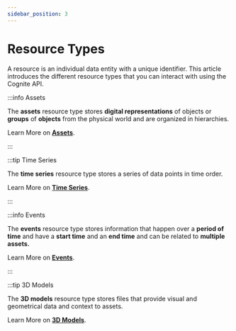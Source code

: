 ```yaml
---
sidebar_position: 3
---
```


# Resource Types

A resource is an individual data entity with a unique identifier. This article introduces the different resource types that you can interact with using the Cognite API.

:::info Assets

The **assets** resource type stores **digital representations** of objects or **groups** of **objects** from the physical world and are organized in hierarchies.  

Learn More on **[Assets](https://docs.cognite.com/dev/concepts/resource_types/assets.html)**.


:::

:::tip Time Series

The **time series** resource type stores a series of data points in time order.

Learn More on **[Time Series](https://docs.cognite.com/dev/concepts/resource_types/timeseries.html)**.


:::

:::info Events

The **events** resource type stores information that happen over a **period of time** and have a **start time** and an **end time** and can be related to **multiple assets.**

Learn More on **[Events](https://docs.cognite.com/dev/concepts/resource_types/events.html)**.


:::

:::tip 3D Models

The **3D models** resource type stores files that provide visual and geometrical data and context to assets.

Learn More on **[3D Models](https://docs.cognite.com/dev/concepts/resource_types/3dmodels.html)**.


